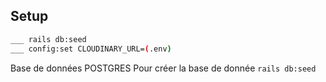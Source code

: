 ## Setup
```bash
___ rails db:seed
___ config:set CLOUDINARY_URL=(.env)
```


Base de données POSTGRES
Pour créer la base de donnée  ```rails db:seed```